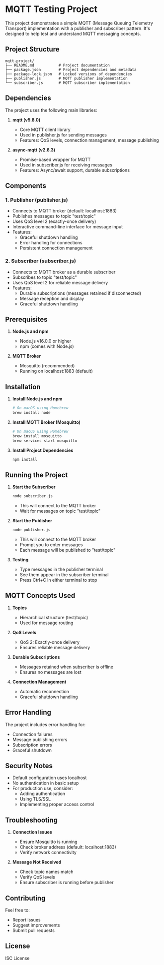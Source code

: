 # MQTT Testing Project

This project demonstrates a simple MQTT (Message Queuing Telemetry Transport) implementation with a publisher and subscriber pattern. It's designed to help test and understand MQTT messaging concepts.

## Project Structure

```
mqtt-project/
├── README.md           # Project documentation
├── package.json        # Project dependencies and metadata
├── package-lock.json   # Locked versions of dependencies
├── publisher.js        # MQTT publisher implementation
└── subscriber.js       # MQTT subscriber implementation
```

## Dependencies

The project uses the following main libraries:

1. **mqtt (v5.8.0)**
   - Core MQTT client library
   - Used in publisher.js for sending messages
   - Features: QoS levels, connection management, message publishing

2. **async-mqtt (v2.6.3)**
   - Promise-based wrapper for MQTT
   - Used in subscriber.js for receiving messages
   - Features: Async/await support, durable subscriptions

## Components

### 1. Publisher (publisher.js)
- Connects to MQTT broker (default: localhost:1883)
- Publishes messages to topic "test/topic"
- Uses QoS level 2 (exactly-once delivery)
- Interactive command-line interface for message input
- Features:
  - Graceful shutdown handling
  - Error handling for connections
  - Persistent connection management

### 2. Subscriber (subscriber.js)
- Connects to MQTT broker as a durable subscriber
- Subscribes to topic "test/topic"
- Uses QoS level 2 for reliable message delivery
- Features:
  - Durable subscriptions (messages retained if disconnected)
  - Message reception and display
  - Graceful shutdown handling

## Prerequisites

1. **Node.js and npm**
   - Node.js v16.0.0 or higher
   - npm (comes with Node.js)

2. **MQTT Broker**
   - Mosquitto (recommended)
   - Running on localhost:1883 (default)

## Installation

1. **Install Node.js and npm**
   ```bash
   # On macOS using Homebrew
   brew install node
   ```

2. **Install MQTT Broker (Mosquitto)**
   ```bash
   # On macOS using Homebrew
   brew install mosquitto
   brew services start mosquitto
   ```

3. **Install Project Dependencies**
   ```bash
   npm install
   ```

## Running the Project

1. **Start the Subscriber**
   ```bash
   node subscriber.js
   ```
   - This will connect to the MQTT broker
   - Wait for messages on topic "test/topic"

2. **Start the Publisher**
   ```bash
   node publisher.js
   ```
   - This will connect to the MQTT broker
   - Prompt you to enter messages
   - Each message will be published to "test/topic"

3. **Testing**
   - Type messages in the publisher terminal
   - See them appear in the subscriber terminal
   - Press Ctrl+C in either terminal to stop

## MQTT Concepts Used

1. **Topics**
   - Hierarchical structure (test/topic)
   - Used for message routing

2. **QoS Levels**
   - QoS 2: Exactly-once delivery
   - Ensures reliable message delivery

3. **Durable Subscriptions**
   - Messages retained when subscriber is offline
   - Ensures no messages are lost

4. **Connection Management**
   - Automatic reconnection
   - Graceful shutdown handling

## Error Handling

The project includes error handling for:
- Connection failures
- Message publishing errors
- Subscription errors
- Graceful shutdown

## Security Notes

- Default configuration uses localhost
- No authentication in basic setup
- For production use, consider:
  - Adding authentication
  - Using TLS/SSL
  - Implementing proper access control

## Troubleshooting

1. **Connection Issues**
   - Ensure Mosquitto is running
   - Check broker address (default: localhost:1883)
   - Verify network connectivity

2. **Message Not Received**
   - Check topic names match
   - Verify QoS levels
   - Ensure subscriber is running before publisher

## Contributing

Feel free to:
- Report issues
- Suggest improvements
- Submit pull requests

## License

ISC License
